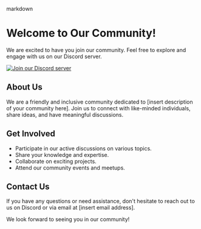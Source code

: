 markdown
# Welcome to Our Community!

We are excited to have you join our community. Feel free to explore and engage with us on our Discord server.

[![Join our Discord server](https://discordapp.com/assets/192cb9459cbc0f9e73e2591b700f1857.svg)](https://discord.gg/hQTaNpWkjn)

## About Us

We are a friendly and inclusive community dedicated to [insert description of your community here]. Join us to connect with like-minded individuals, share ideas, and have meaningful discussions.

## Get Involved

- Participate in our active discussions on various topics.
- Share your knowledge and expertise.
- Collaborate on exciting projects.
- Attend our community events and meetups.

## Contact Us

If you have any questions or need assistance, don't hesitate to reach out to us on Discord or via email at [insert email address].

We look forward to seeing you in our community!
